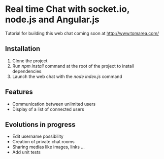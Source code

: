 # Real time Chat with socket.io, node.js and Angular.js

Tutorial for building this web chat coming soon at http://www.tomarea.com/

## Installation

1. Clone the project
2. Run <i>npm install</i> command at the root of the project to install dependencies
3. Launch the web chat with the <i>node index.js</i> command

## Features 

- Communication between unlimited users
- Display of a list of connected users


## Evolutions in progress

- Edit username possibility
- Creation of private chat rooms
- Sharing medias like images, links ...
- Add unit tests


